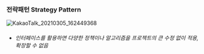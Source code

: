 ### 전략패턴 Strategy Pattern
![KakaoTalk_20210305_162449368](https://user-images.githubusercontent.com/74708028/110081950-07a73400-7dd0-11eb-94f1-ff8d722b1bba.jpg)
* ###### 인터페이스를 활용하면 다양한 정책이나 알고리즘을 프로젝트의 큰 수정 없이 적용, 확장할 수 없음
